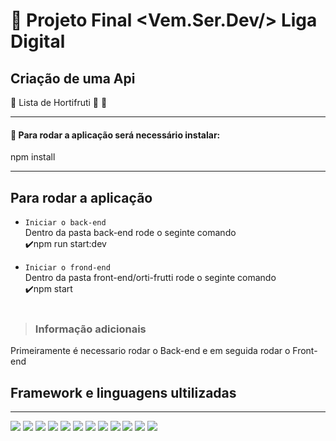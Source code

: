# 🚀 Projeto Final <Vem.Ser.Dev/> Liga Digital 


 ## Criação de uma Api <br>
 🍇 Lista de Hortifruti 🛒 🍓
 <br/>
____________________________________________________

#### 🚧 Para rodar a aplicação será necessário instalar:

npm install  

__________________________________________
## Para rodar a aplicação 

- `Iniciar o back-end`<br/>
Dentro da pasta back-end rode o seginte comando <br>
✔️npm run start:dev

- `Iniciar o frond-end`<br/>
Dentro da pasta front-end/orti-frutti rode o seginte comando <br>
 ✔️npm start
  <br> <br>
> ###  Informação adicionais

Primeiramente é necessario rodar o Back-end e em seguida rodar o Front-end 
## Framework e linguagens ultilizadas
_____________________________________
<img src="https://img.shields.io/badge/JavaScript-323330?style=for-the-badge&logo=javascript&logoColor=F7DF1E" /> 
<img src="https://img.shields.io/badge/TypeScript-007ACC?style=for-the-badge&logo=typescript&logoColor=white" /> 
<img src="https://img.shields.io/badge/Node.js-43853D?style=for-the-badge&logo=node.js&logoColor=white" /> 
<img src="https://img.shields.io/badge/React-20232A?style=for-the-badge&logo=react&logoColor=61DAFB" /> 
<img src="https://img.shields.io/badge/Heroku-430098?style=for-the-badge&logo=heroku&logoColor=white" />
<img src="https://img.shields.io/badge/postgres-%23316192.svg?style=for-the-badge&logo=postgresql&logoColor=white"/>
<img src="https://img.shields.io/badge/express.js-%23404d59.svg?style=for-the-badge&logo=express&logoColor=%2361DAFB">
<img src="https://img.shields.io/badge/-Swagger-%23Clojure?style=for-the-badge&logo=swagger&logoColor=white">
<img src="https://img.shields.io/badge/Insomnia-black?style=for-the-badge&logo=insomnia&logoColor=5849BE">
<img src="https://img.shields.io/badge/NPM-%23000000.svg?style=for-the-badge&logo=npm&logoColor=white">
<img src="https://img.shields.io/badge/nestjs-%23E0234E.svg?style=for-the-badge&logo=nestjs&logoColor=white">
<img src="https://img.shields.io/badge/<DBeaver>-<light blue>">
<img src="">
